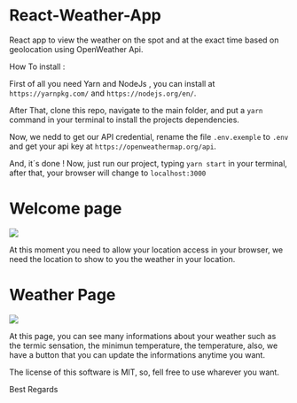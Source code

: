 # React-Weather-App

React app to view the weather on the spot and at the exact time based on geolocation using OpenWeather Api.

How To install : 

First of all you need Yarn and NodeJs , you can install at `https://yarnpkg.com/` and `https://nodejs.org/en/`.

After That, clone this repo, navigate to the main folder, and put a `yarn` command in your terminal to install the projects dependencies.

Now, we nedd to get our API credential, rename the file `.env.exemple` to `.env` and get your api key at `https://openweathermap.org/api`.

And, it´s done ! Now, just run our project, typing `yarn start` in your terminal, after that, your browser will change to `localhost:3000`

# Welcome page

<img src="https://thumbnails-photos.amazon.com/v1/thumbnail/uaHOx-HpQo-0E5Eq2euQmg?viewBox=1095%2C748&ownerId=ARNBB32QIM3ZQ" />

At this moment you need to allow your location access in your browser, we need the location to show to you the weather in your location.

# Weather Page

<img src="https://www.amazon.com/photos/shared/kJq65O3mRnO6120q6c1BcA.X2HW0kDKcUWyfMqaajANRi" />

At this page, you can see many informations about your weather such as the termic sensation, the minimun temperature, the temperature, also, we have a button that you can update the informations anytime you want.

The license of this software is MIT, so, fell free to use wharever you want.

Best Regards
